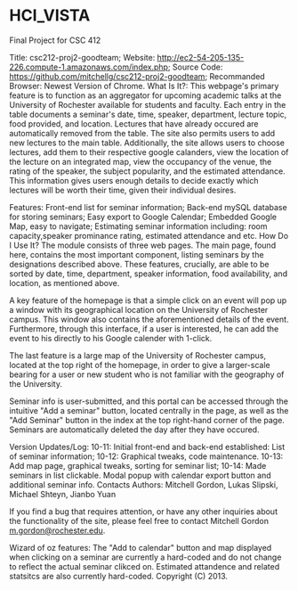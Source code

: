HCI_VISTA
=========

Final Project for CSC 412

Title: csc212-proj2-goodteam;
Website: http://ec2-54-205-135-226.compute-1.amazonaws.com/index.php;
Source Code: https://github.com/mitchellg/csc212-proj2-goodteam;
Recommanded Browser: Newest Version of Chrome.
What Is It?:
This webpage's primary feature is to function as an aggregator for upcoming academic talks at the University of Rochester available for students and faculty. Each entry in the table documents a seminar's date, time, speaker, department, lecture topic, food provided, and location. Lectures that have already occured are automatically removed from the table. The site also permits users to add new lectures to the main table. Additionally, the site allows users to choose lectures, add them to their respective google calanders, view the location of the lecture on an integrated map, view the occupancy of the venue, the rating of the speaker, the subject popularity, and the estimated attendance. This information gives users enough details to decide exactly which lectures will be worth their time, given their individual desires.

Features:
Front-end list for seminar information;
Back-end mySQL database for storing seminars;
Easy export to Google Calendar;
Embedded Google Map, easy to navigate;
Estimating seminar information including: room capacity,speaker prominance rating, estimated attendance and etc.
How Do I Use It?
The module consists of three web pages. The main page, found here, contains the most important component, listing seminars by the designations described above. These features, crucially, are able to be sorted by date, time, department, speaker information, food availability, and location, as mentioned above.

A key feature of the homepage is that a simple click on an event will pop up a window with its geographical location on the University of Rochester campus. This window also contains the aforementioned details of the event. Furthermore, through this interface, if a user is interested, he can add the event to his directly to his Google calender with 1-click.

The last feature is a large map of the University of Rochester campus, located at the top right of the homepage, in order to give a larger-scale bearing for a user or new student who is not familiar with the geography of the University.

Seminar info is user-submitted, and this portal can be accessed through the intuitive "Add a seminar" button, located centrally in the page, as well as the "Add Seminar" button in the index at the top right-hand corner of the page. Seminars are automatically deleted the day after they have occured.

Version Updates/Log:
10-11: Initial front-end and back-end established: List of seminar information;
10-12: Graphical tweaks, code maintenance.
10-13: Add map page, graphical tweaks, sorting for seminar list;
10-14: Made seminars in list clickable. Modal popup with calendar export button and additional seminar info.
Contacts
Authors: Mitchell Gordon, Lukas Slipski, Michael Shteyn, Jianbo Yuan

If you find a bug that requires attention, or have any other inquiries about the functionality of the site, please feel free to contact Mitchell Gordon m.gordon@rochester.edu.

Wizard of oz features:
The "Add to calendar" button and map displayed when clicking on a seminar are currently a hard-coded and do not change to reflect the actual seminar clikced on.
Estimated attandence and related statsitcs are also currently hard-coded.
Copyright (C) 2013.
